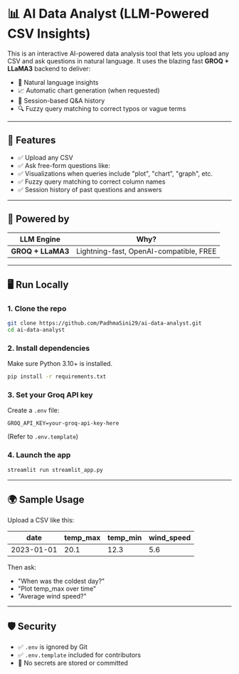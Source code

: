 # 📊 AI Data Analyst (LLM-Powered CSV Insights)

This is an interactive AI-powered data analysis tool that lets you upload any CSV and ask questions in natural language. It uses the blazing fast **GROQ + LLaMA3** backend to deliver:

- 💬 Natural language insights
- 📈 Automatic chart generation (when requested)
- 🧠 Session-based Q&A history
- 🔍 Fuzzy query matching to correct typos or vague terms

---

## 🚀 Features

- ✅ Upload any CSV
- ✅ Ask free-form questions like:
- ✅ Visualizations when queries include "plot", "chart", "graph", etc.
- ✅ Fuzzy query matching to correct column names
- ✅ Session history of past questions and answers

---

## 🧠 Powered by

| LLM Engine         | Why?                               |
|--------------------|-------------------------------------|
| **GROQ + LLaMA3**  | Lightning-fast, OpenAI-compatible, FREE |

---

## 🖥️ Run Locally

### 1. Clone the repo

```bash
git clone https://github.com/PadhmaSini29/ai-data-analyst.git
cd ai-data-analyst
```

### 2. Install dependencies

Make sure Python 3.10+ is installed.

```bash
pip install -r requirements.txt
```

### 3. Set your Groq API key

Create a `.env` file:

```env
GROQ_API_KEY=your-groq-api-key-here
```

(Refer to `.env.template`)

### 4. Launch the app

```bash
streamlit run streamlit_app.py
```

---

## 🌍 Sample Usage

Upload a CSV like this:

| date       | temp_max | temp_min | wind_speed |
|------------|----------|----------|------------|
| 2023-01-01 | 20.1     | 12.3     | 5.6        |

Then ask:
- "When was the coldest day?"
- "Plot temp_max over time"
- "Average wind speed?"

---

## 🛡️ Security

- ✅ `.env` is ignored by Git
- ✅ `.env.template` included for contributors
- 🚫 No secrets are stored or committed



